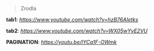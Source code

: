 > Zrodla

**tab1**: _https://www.youtube.com/watch?v=hzB76AIetks_

**tab2**: _https://www.youtube.com/watch?v=WX05wYyE2VU_

**PAGINATION**: _https://youtu.be/IYCa1F-OWmk_
